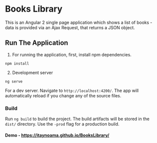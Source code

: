 # Books Library

This is an Angular 2 single page application which shows a list of books - data is provided via an Ajax Request, that returns a JSON object.

## Run The Application
1. For running the application, first, install npm dependencies.

```
npm install
```

2. Development server

```
ng serve
```
For a dev server. Navigate to `http://localhost:4200/`. The app will automatically reload if you change any of the source files.

### Build

Run `ng build` to build the project. The build artifacts will be stored in the `dist/` directory. Use the `-prod` flag for a production build.

#### Demo - https://itaynoama.github.io/BooksLibrary/

